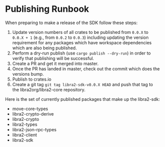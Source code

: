 # Publishing Runbook

When preparing to make a release of the SDK follow these steps:
1. Update version numbers of all crates to be published from `0.0.X` to `0.0.X + 1` (e.g., from `0.0.2` to `0.0.3`) including updating the version requirement for any packages which have
workspace dependencies which are also being published. 
2. Perform a dry-run publish (use `cargo publish --dry-run`) in order to verify that publishing will be successful.
3. Create a PR and get it merged into master.
4. Once the PR has landed in master, check out the commit which does the versions bump.
5. Publish to crates.io
6. Create a git tag `git tag libra2-sdk-v0.0.X HEAD` and push that tag to the libra2org/libra2-core repository.

Here is the set of currently published packages that make up the libra2-sdk:
* move-core-types
* libra2-crypto-derive
* libra2-crypto
* libra2-types
* libra2-json-rpc-types
* libra2-client
* libra2-sdk

